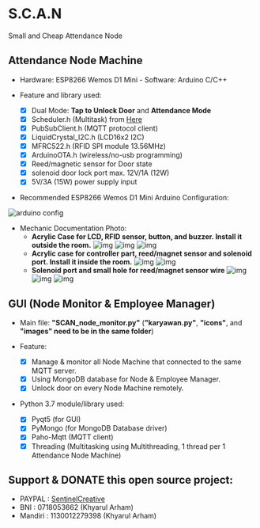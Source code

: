 # S.C.A.N
 Small and Cheap Attendance Node

## Attendance Node Machine
   - Hardware: ESP8266 Wemos D1 Mini - Software: Arduino C/C++

   - Feature and library used:
     - [x] Dual Mode: **Tap to Unlock Door** and **Attendance Mode**
     - [x] Scheduler.h (Multitask) from [Here](https://github.com/nrwiersma/ESP8266Scheduler)
     - [x] PubSubClient.h (MQTT protocol client)
     - [x] LiquidCrystal_I2C.h (LCD16x2 I2C)
     - [x] MFRC522.h (RFID SPI module 13.56MHz)
     - [x] ArduinoOTA.h (wireless/no-usb programming)
     - [x] Reed/magnetic sensor for Door state
     - [x] solenoid door lock port max. 12V/1A (12W)
     - [x] 5V/3A (15W) power supply input
   
   - Recommended ESP8266 Wemos D1 Mini Arduino Configuration:
   
   ![arduino config](https://user-images.githubusercontent.com/50608159/82400250-0d21d080-9a81-11ea-8ff0-8537a739b395.png)
   
   - Mechanic Documentation Photo:
     - **Acrylic Case for LCD, RFID sensor, button, and buzzer. Install it outside the room.**
![img](https://i.ibb.co/nwVVGG5/IMG-20200515-223923.jpg)
![img](https://i.ibb.co/mNFmP1P/IMG-20200515-223940.jpg)
![img](https://i.ibb.co/tsFh6h2/IMG-20200515-223957.jpg)
     - **Acrylic case for controller part, reed/magnet sensor and solenoid port. Install it inside the room.**
![img](https://i.ibb.co/6RDryc6/IMG-20200515-224018.jpg)
![img](https://i.ibb.co/F5jDfyX/IMG-20200515-224027.jpg)
     - **Solenoid port and small hole for reed/magnet sensor wire**
![img](https://i.ibb.co/JRx0fvC/IMG-20200515-224034.jpg)
![img](https://i.ibb.co/M5sH3cK/IMG-20200515-224110.jpg)
![img](https://i.ibb.co/rQfbF8Z/IMG-20200515-224124.jpg)
   
## GUI (Node Monitor & Employee Manager)
- Main file: **"SCAN_node_monitor.py"** (**"karyawan.py"**, **"icons"**, and **"images" need to be in the same folder**)

- Feature:
  - [x] Manage & monitor all Node Machine that connected to the same MQTT server.
  - [x] Using MongoDB database for Node & Employee Manager.
  - [x] Unlock door on every Node Machine remotely.

- Python 3.7 module/library used:
  - [x] Pyqt5 (for GUI)
  - [x] PyMongo (for MongoDB Database driver)
  - [x] Paho-Mqtt (MQTT client)
  - [x] Threading (Multitasking using Multithreading, 1 thread per 1 Attendance Node Machine)

## Support & DONATE this open source project:
  - PAYPAL  : [SentinelCreative](https://www.paypal.me/sentinelcreative "PAYPAL")
  - BNI     : 0718053662 (Khyarul Arham)
  - Mandiri : 1130012279398 (Khyarul Arham)
